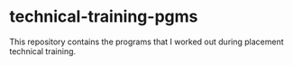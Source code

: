 # technical-training-pgms
This repository contains the programs that I worked out during placement technical training.
